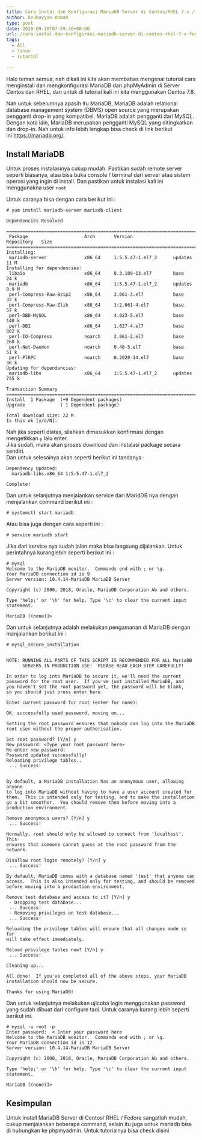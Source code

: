 ```yaml
---
title: Cara Instal dan Konfigurasi MariaDB Server di Centos/RHEL 7.x / Fedora 32
author: Dzubayyan Ahmad
type: post
date: 2020-09-18T07:59:36+00:00
url: /cara-instal-dan-konfigurasi-mariadb-server-di-centos-rhel-7-x-fedora-32.aspx
tags:
  - All
  - linux
  - Tutorial

---
```

<p class="part" data-startline="5" data-endline="5" data-position="144" data-size="0">
  <span data-position="144" data-size="216">Halo teman semua, nah dikali ini kita akan membahas mengenai tutorial cara menginstall dan mengkonfigurasi MariaDB dan phpMyAdmin di Server Centos dan RHEL, dan untuk di tutorial kali ini kita menggunakan Centos 7.8.</span>
</p>

<p class="part" data-startline="7" data-endline="7" data-position="363" data-size="0">
  <span data-position="364" data-size="343">Nah untuk sebelumnya apasih itu MariaDB, MariaDB adalah relational database management system (DBMS) open source yang merupakan pengganti drop-in yang kompatibel. MariaDB adalah pengganti dari MySQL. Dengan kata lain, MariaDB merupakan pengganti MySQL yang ditingkatkan dan drop-in. Nah untuk info lebih lengkap bisa check di link berikut ini </span><a href="https://mariadb.org/" target="_blank" rel="noopener noreferrer"><span data-position="707" data-size="20">https://mariadb.org/</span></a><span data-position="750" data-size="1">.</span>
</p>

<h2 id="Install-MariaDB" class="part" data-startline="9" data-endline="9" data-id="Install-MariaDB">
  <span data-position="756" data-size="15">Install MariaDB</span>
</h2>

<p class="part" data-startline="10" data-endline="10" data-position="772" data-size="0">
  <span data-position="772" data-size="230">Untuk proses instalasinya cukup mudah. Pastikan sudah remote server seperti biasanya, atau bisa buka console / terminal dari server atau sistem operasi yang ingin di install. Dan pastikan untuk instalasi kali ini menggunakna user </span><code data-position="1003" data-size="4">root</code>
</p>

<p class="part" data-startline="12" data-endline="12" data-position="1010" data-size="0">
  <span data-position="1010" data-size="44">Untuk caranya bisa dengan cara berikut ini :</span>
</p>

<pre class="part" data-startline="13" data-endline="15" data-position="1056"><code># yum install mariadb-server mariadb-client
</code></pre>

<pre class="part" data-startline="16" data-endline="44" data-position="1108"><code>Dependencies Resolved

================================================================================
 Package                     Arch       Version               Repository   Size
================================================================================
Installing:
 mariadb-server              x86_64     1:5.5.47-1.el7_2      updates      11 M
Installing for dependencies:
 libaio                      x86_64     0.3.109-13.el7        base         24 k
 mariadb                     x86_64     1:5.5.47-1.el7_2      updates     8.9 M
 perl-Compress-Raw-Bzip2     x86_64     2.061-3.el7           base         32 k
 perl-Compress-Raw-Zlib      x86_64     1:2.061-4.el7         base         57 k
 perl-DBD-MySQL              x86_64     4.023-5.el7           base        140 k
 perl-DBI                    x86_64     1.627-4.el7           base        802 k
 perl-IO-Compress            noarch     2.061-2.el7           base        260 k
 perl-Net-Daemon             noarch     0.48-5.el7            base         51 k
 perl-PlRPC                  noarch     0.2020-14.el7         base         36 k
Updating for dependencies:
 mariadb-libs                x86_64     1:5.5.47-1.el7_2      updates     755 k

Transaction Summary
================================================================================
Install  1 Package  (+9 Dependent packages)
Upgrade             ( 1 Dependent package)

Total download size: 22 M
Is this ok [y/d/N]:
</code></pre>

<p class="part" data-startline="45" data-endline="47" data-position="2565" data-size="0">
  <span data-position="2565" data-size="75">Nah jika seperti diatas, silahkan dimasukkan konfirmasi dengan mengetikkan </span><code data-position="2641" data-size="1">y</code><span data-position="2643" data-size="12"> lalu enter.</span><br /> <span data-position="2656" data-size="75">Jika sudah, maka akan proses download dan instalasi package secara sendiri.</span><br /> <span data-position="2732" data-size="56">Dan untuk selesainya akan seperti berikut ini tandanya :</span>
</p>

<pre class="part" data-startline="48" data-endline="53" data-position="2790"><code>Dependency Updated:
  mariadb-libs.x86_64 1:5.5.47-1.el7_2                                          

Complete!
</code></pre>

<p class="part" data-startline="55" data-endline="55" data-position="2911" data-size="0">
  <span data-position="2911" data-size="99">Dan untuk selanjutnya menjalankan service dari MaridDB nya dengan menjalankan command berikut ini :</span>
</p>

<pre class="part" data-startline="56" data-endline="58" data-position="3012"><code># systemctl start mariadb
</code></pre>

<p class="part" data-startline="59" data-endline="59" data-position="3046" data-size="0">
  <span data-position="3046" data-size="40">Atau bisa juga dengan cara seperti ini :</span>
</p>

<pre class="part" data-startline="60" data-endline="62" data-position="3088"><code># service mariadb start
</code></pre>

<p class="part" data-startline="64" data-endline="64" data-position="3121" data-size="0">
  <span data-position="3121" data-size="116">Jika dari service nya sudah jalan maka bisa langsung dijalankan. Untuk perintahnya kuranglebih seperti berikut ini :</span>
</p>

<pre class="part" data-startline="65" data-endline="76" data-position="3239"><code># mysql
Welcome to the MariaDB monitor.  Commands end with ; or \g.
Your MariaDB connection id is 9
Server version: 10.4.14-MariaDB MariaDB Server

Copyright (c) 2000, 2018, Oracle, MariaDB Corporation Ab and others.

Type 'help;' or '\h' for help. Type '\c' to clear the current input statement.

MariaDB [(none)]&gt; 
</code></pre>

<p class="part" data-startline="77" data-endline="77" data-position="3564" data-size="0">
  <span data-position="3564" data-size="93">Dan untuk selanjutnya adalah melakukan pengamanan di MariaDB dengan manjalankan berikut ini :</span>
</p>

<pre class="part" data-startline="78" data-endline="142" data-position="3659"><code># mysql_secure_installation 


NOTE: RUNNING ALL PARTS OF THIS SCRIPT IS RECOMMENDED FOR ALL MariaDB
      SERVERS IN PRODUCTION USE!  PLEASE READ EACH STEP CAREFULLY!

In order to log into MariaDB to secure it, we'll need the current
password for the root user.  If you've just installed MariaDB, and
you haven't set the root password yet, the password will be blank,
so you should just press enter here.

Enter current password for root (enter for none): 

OK, successfully used password, moving on...

Setting the root password ensures that nobody can log into the MariaDB
root user without the proper authorisation.

Set root password? [Y/n] y
New password: &lt;Type your root password here&gt;
Re-enter new password: 
Password updated successfully!
Reloading privilege tables..
 ... Success!


By default, a MariaDB installation has an anonymous user, allowing anyone
to log into MariaDB without having to have a user account created for
them.  This is intended only for testing, and to make the installation
go a bit smoother.  You should remove them before moving into a
production environment.

Remove anonymous users? [Y/n] y
 ... Success!

Normally, root should only be allowed to connect from 'localhost'.  This
ensures that someone cannot guess at the root password from the network.

Disallow root login remotely? [Y/n] y
 ... Success!

By default, MariaDB comes with a database named 'test' that anyone can
access.  This is also intended only for testing, and should be removed
before moving into a production environment.

Remove test database and access to it? [Y/n] y
 - Dropping test database...
 ... Success!
 - Removing privileges on test database...
 ... Success!

Reloading the privilege tables will ensure that all changes made so far
will take effect immediately.

Reload privilege tables now? [Y/n] y
 ... Success!

Cleaning up...

All done!  If you've completed all of the above steps, your MariaDB
installation should now be secure.

Thanks for using MariaDB!
</code></pre>

<p class="part" data-startline="144" data-endline="144" data-position="5649" data-size="0">
  <span data-position="5649" data-size="153">Dan untuk selanjutnya melakukan ujicoba login menggunakan password yang sudah dibuat dari configure tadi. Untuk caranya kurang lebih seperti berikut ini.</span>
</p>

<pre class="part" data-startline="145" data-endline="157" data-position="5804"><code># mysql -u root -p
Enter password:  &lt; Enter your password here
Welcome to the MariaDB monitor.  Commands end with ; or \g.
Your MariaDB connection id is 12
Server version: 10.4.14-MariaDB MariaDB Server

Copyright (c) 2000, 2018, Oracle, MariaDB Corporation Ab and others.

Type 'help;' or '\h' for help. Type '\c' to clear the current input statement.

MariaDB [(none)]&gt;
</code></pre>

<h2 id="Kesimpulan" class="part" data-startline="159" data-endline="159" data-id="Kesimpulan">
  <span data-position="6188" data-size="10">Kesimpulan</span>
</h2>

<p class="part" data-startline="160" data-endline="160" data-position="6199" data-size="0">
  <span data-position="6199" data-size="205">Untuk install MariaDB Server di Centos/ RHEL / Fedora sangatlah mudah, cukup menjalankan beberapa command, selain itu juga untuk mariadb bisa di hubungkan ke phpmyadmin. Untuk tutorialnya bisa check disini</span>
</p>